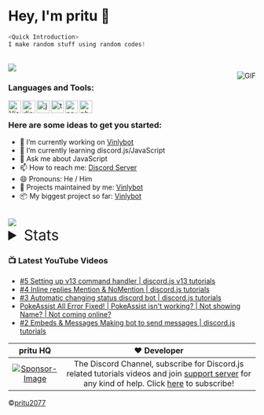 <h1 style="align: center;"> Hey, I'm pritu 👋</h1>

```js
<Quick Introduction>
I make random stuff using random codes!
```
<br>
<img src="https://komarev.com/ghpvc/?username=pritulxD&color=blueviolet">
<br />
  <img align="right" alt="GIF" src="https://i.pinimg.com/originals/e4/26/70/e426702edf874b181aced1e2fa5c6cde.gif" />
  
### Languages and Tools: 

<img align="left" alt="Visual Studio Code" width="26px" src="https://i.imgur.com/LwSdAlE.png" />
<img align="left" alt="discord.js" width="26px" src="https://i.imgur.com/SI1DZf3.png" />
<img align="left" alt="js" width="26px" src="https://i.imgur.com/3u1wzwE.png" />
<img align="left" alt="ts" width="26px" src="https://i.imgur.com/vSgFULR.png" />
<img align="left" alt="node.js" width="26px" src="https://i.imgur.com/tYLFZBh.png" /> 
<img align="left" alt="photoshop" width="26px" src="https://i.imgur.com/OC1RcS5.jpg" /> <br />


### Here are some ideas to get you started:

- 🔭 I’m currently working on [Vinlybot](https://github.com/pritu2077/Vinlybot)
- 🌱 I’m currently learning discord.js/JavaScript
- 💬 Ask me about JavaScript
- 📫 How to reach me: [Discord Server](https://discord.gg/DXyczwxQYf)
- 😄 Pronouns: He / Him
- 💎 Projects maintained by me: [Vinlybot](https://github.com/pritu2077/Vinlybot)
- 📦 My biggest project so far: [Vinlybot](https://github.com/pritu2077/Vinlybot)

<br>
<img src="https://discord.c99.nl/widget/theme-2/741549223127941170.png">


<details>
<summary style="font-size: 30px;">Stats</summary>
    
  ![stats](https://github-readme-stats-drab-iota-53.vercel.app/api?username=pritu2077&bg_color=00000000&include_all_commits=true&count_private=true&show_icons=true&hide_rank=false&icon_color=6381AF&text_color=f2f2f2&hide_title=true&disable_animations=true)
  
  ![langs](https://github-readme-stats-drab-iota-53.vercel.app/api/top-langs?username=pritu2077&theme=dark&include_all_commits=true&count_private=true&layout=compact&bg_color=00000000)
  
  _(Wakatime stats of all time)_
  
  [![wakatime](https://github-readme-stats-drab-iota-53.vercel.app/api/wakatime?username=pritu2077&layout=compact&theme=dark&langs_count=5&bg_color=00000000)](https://wakatime.com/@devcaspertheghost)
  
  [![GitHub Streak](https://github-readme-streak-stats.herokuapp.com?user=pritu2077&theme=dark&hide_border=true)](https://git.io/streak-stats)
</details>

### 📺 Latest YouTube Videos
<!-- YOUTUBE:START -->
- [#5 Setting up v13 command handler | discord.js v13 tutorials](https://www.youtube.com/watch?v=Ek_tUityo4U)
- [#4 Inline replies Mention & NoMention | discord.js tutorials](https://www.youtube.com/watch?v=9TmQ5mUzAWg)
- [#3 Automatic changing status discord bot | discord.js tutorials](https://www.youtube.com/watch?v=fE91hZ-7Ghk)
- [PokeAssist All Error Fixed! | PokeAssist isn't working? | Not showing Name? | Not coming online?](https://www.youtube.com/watch?v=NRo3vMWrpz4)
- [#2 Embeds & Messages Making bot to send messages | discord.js tutorials](https://www.youtube.com/watch?v=YquF45xY4Yc)
<!-- YOUTUBE:END -->


pritu HQ | ❤️ Developer |
:---: | :---:
[![Sponsor-Image](https://cdn.discordapp.com/icons/856501506093875220/a_74268581d5b67fe744052e0c4d5674e2.png?size=1024)](https://www.youtube.com/pritu) | The Discord Channel, subscribe for Discord.js related tutorials videos and join [support server](https://discord.io/prituhhq) for any kind of help. Click [here](https://www.youtube.com/pritu) to subscribe!


©️[pritu2077](https://github.com/pritu2077)
